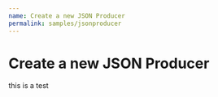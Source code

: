 ```yaml
---
name: Create a new JSON Producer
permalink: samples/jsonproducer
---
```


# Create a new JSON Producer

this is a test